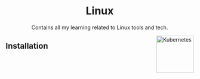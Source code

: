 <h1 align="center"> Linux  </h1>

<p align="center"> Contains all my learning related to Linux tools and tech.</p>

<img align="right" src="" height="100" alt="Kubernetes"> 

## Installation 
